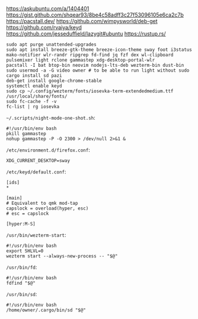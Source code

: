 https://askubuntu.com/a/1404401
https://gist.github.com/shqear93/8be4c58adff3c27f53096105e6ca2c7b
https://pacstall.dev/
https://github.com/wimpysworld/deb-get
https://github.com/rvaiya/keyd
https://github.com/jesseduffield/lazygit#ubuntu
https://rustup.rs/

```
sudo apt purge unattended-upgrades
sudo apt install breeze-gtk-theme breeze-icon-theme sway foot i3status mako-notifier wlr-randr ripgrep fd-find jq fzf dex wl-clipboard pulsemixer light rclone gammastep xdg-desktop-portal-wlr
pacstall -I bat btop-bin neovim nodejs-lts-deb wezterm-bin dust-bin
sudo usermod -a -G video owner # to be able to run light without sudo
cargo install sd pazi
deb-get install google-chrome-stable
systemctl enable keyd
sudo cp ~/.config/wezterm/fonts/iosevka-term-extendedmedium.ttf /usr/local/share/fonts/
sudo fc-cache -f -v
fc-list | rg iosevka
```

`~/.scripts/night-mode-one-shot.sh`:
```
#!/usr/bin/env bash
pkill gammastep
nohup gammastep -P -O 2300 > /dev/null 2>&1 &
```

`/etc/environment.d/firefox.conf`:
```
XDG_CURRENT_DESKTOP=sway
```

`/etc/keyd/default.conf`:
```
[ids]
*

[main]
# Equivalent to qmk mod-tap
capslock = overload(hyper, esc)
# esc = capslock

[hyper:M-S]
```

`/usr/bin/wezterm-start`:
```
#!/usr/bin/env bash
export SHLVL=0
wezterm start --always-new-process -- "$@"
```

`/usr/bin/fd`:
```
#!/usr/bin/env bash
fdfind "$@"
```

`/usr/bin/sd`:
```
#!/usr/bin/env bash
/home/owner/.cargo/bin/sd "$@"
```
